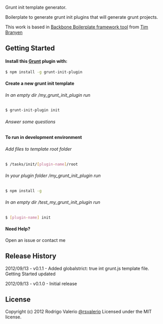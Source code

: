 Grunt init template generator.

Boilerplate to generate grunt init plugins that will generate grunt projects.

This work is based in [Backbone Boilerplate framework tool](https://github.com/backbone-boilerplate/grunt-bbb) from [Tim Branyen](https://github.com/tbranyen)

## Getting Started ##

#### Install this [Grunt](https://github.com/cowboy/grunt) plugin with: ####
``` bash
$ npm install -g grunt-init-plugin
```


#### Create a new grunt init template ####

###### In an empty dir /my_grunt_init_plugin run ######
``` bash
$ grunt-init-plugin init
```
###### Answer some questions #######


#### To run in development environment ####

###### Add files to template root folder ######
``` bash
$ /tasks/init/[plugin-name]/root
```

###### In your plugin folder /my_grunt_init_plugin run ######
``` bash
$ npm install -g
```

###### In an empty dir /test_my_grunt_init_plugin run ######
``` bash
$ [plugin-name] init
```

#### Need Help? ####

Open an issue or contact me


## Release History ##

2012/09/13 - v0.1.1 - Added globalstrict: true int grunt.js template file. Getting Started updated

2012/09/13 - v0.1.0 - Initial release


## License
Copyright (c) 2012 Rodrigo Valerio [@rsvalerio](http://twitter.com/rsvalerio)
Licensed under the MIT license.